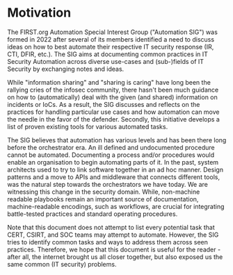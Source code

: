 # Motivation

The FIRST.org Automation Special Interest Group ("Automation SIG") was formed in 2022 after several of its members identified a need to discuss ideas on how to best automate their respective IT security response (IR, CTI, DFIR, etc.). The SIG aims at documenting common practices in IT Security Automation across diverse use-cases and (sub-)fields of IT Security by exchanging notes and ideas.

While "information sharing" and "sharing is caring" have long been the rallying cries of the infosec community, there hasn't been much guidance on how to (automatically) deal with the given (and shared) information on incidents or IoCs. As a result, the SIG discusses and reflects on the practices for handling particular use cases and how automation can move the needle in the favor of the defender. Secondly, this initiative develops a list of proven existing tools for various automated tasks.

The SIG believes that automation has various levels and has been there long before the orchestrator era. An ill defined and undocumented procedure cannot be automated. Documenting a process and/or procedures would enable an organisation to begin automating parts of it. In the past, system architects used to try to link software together in an ad hoc manner. Design patterns and a move to APIs and middleware that connects different tools, was the natural step towards the orchestrators we have today. We are witnessing this change in the security domain. While, non-machine readable playbooks remain an important source of documentation, machine-readable encodings, such as workflows, are crucial for integrating battle-tested practices and standard operating procedures. 

Note that this document does not attempt to list every potential task that CERT, CSIRT, and SOC teams may attempt to automate.  However, the SIG tries to identify common tasks and ways to address them across seen practices. Therefore, we hope that this document is useful for the reader - after all, the internet brought us all closer together, but also exposed us the same common (IT security) problems.
